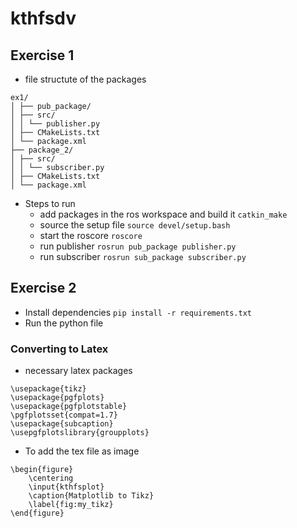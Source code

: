 # kthfsdv

## Exercise 1

- file structute of the packages
```
ex1/
│ ├── pub_package/
│ ├── src/
│ │ └── publisher.py
│ ├── CMakeLists.txt
│ └── package.xml
├── package_2/
│ ├── src/
│ │ └── subscriber.py
│ ├── CMakeLists.txt
│ └── package.xml
```

- Steps to run
  - add packages in the ros workspace and build it
    ``` catkin_make ```
  - source the setup file
    ``` source devel/setup.bash ```
  - start the roscore
    ```roscore ```
  - run publisher
    ``` rosrun pub_package publisher.py ```
  - run subscriber
    ``` rosrun sub_package subscriber.py ```


## Exercise 2

- Install dependencies
  ```pip install -r requirements.txt```
- Run the python file

### Converting to Latex

- necessary latex packages
```
\usepackage{tikz}
\usepackage{pgfplots}
\usepackage{pgfplotstable}
\pgfplotsset{compat=1.7}
\usepackage{subcaption}
\usepgfplotslibrary{groupplots}
```
- To add the tex file as image
```
\begin{figure}
    \centering
    \input{kthfsplot}
    \caption{Matplotlib to Tikz}
    \label{fig:my_tikz}
\end{figure}
```

